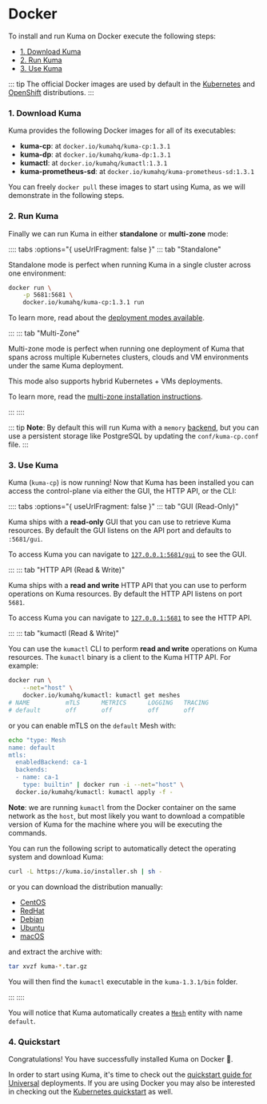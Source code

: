 # Docker

To install and run Kuma on Docker execute the following steps:

* [1. Download Kuma](#_1-download-kuma)
* [2. Run Kuma](#_2-run-kuma)
* [3. Use Kuma](#_3-use-kuma)

::: tip
The official Docker images are used by default in the [Kubernetes](/docs/1.3.1/installation/kubernetes/) and [OpenShift](/docs/1.3.1/installation/openshift/) distributions.
:::

### 1. Download Kuma

Kuma provides the following Docker images for all of its executables:

* **kuma-cp**: at `docker.io/kumahq/kuma-cp:1.3.1`
* **kuma-dp**: at `docker.io/kumahq/kuma-dp:1.3.1`
* **kumactl**: at `docker.io/kumahq/kumactl:1.3.1`
* **kuma-prometheus-sd**: at `docker.io/kumahq/kuma-prometheus-sd:1.3.1`

You can freely `docker pull` these images to start using Kuma, as we will demonstrate in the following steps.

### 2. Run Kuma

Finally we can run Kuma in either **standalone** or **multi-zone** mode:

:::: tabs :options="{ useUrlFragment: false }"
::: tab "Standalone"

Standalone mode is perfect when running Kuma in a single cluster across one environment:

```sh
docker run \
    -p 5681:5681 \
    docker.io/kumahq/kuma-cp:1.3.1 run
```

To learn more, read about the [deployment modes available](/docs/1.3.1/documentation/deployments/).

:::
::: tab "Multi-Zone"

Multi-zone mode is perfect when running one deployment of Kuma that spans across multiple Kubernetes clusters, clouds and VM environments under the same Kuma deployment. 

This mode also supports hybrid Kubernetes + VMs deployments.

To learn more, read the [multi-zone installation instructions](/docs/1.3.1/documentation/deployments/).

:::
::::

::: tip
**Note**: By default this will run Kuma with a `memory` [backend](../../documentation/backends), but you can use a persistent storage like PostgreSQL by updating the `conf/kuma-cp.conf` file.
:::

### 3. Use Kuma

Kuma (`kuma-cp`) is now running! Now that Kuma has been installed you can access the control-plane via either the GUI, the HTTP API, or the CLI:

:::: tabs :options="{ useUrlFragment: false }"
::: tab "GUI (Read-Only)"

Kuma ships with a **read-only** GUI that you can use to retrieve Kuma resources. By default the GUI listens on the API port and defaults to `:5681/gui`. 

To access Kuma you can navigate to [`127.0.0.1:5681/gui`](http://127.0.0.1:5681/gui) to see the GUI.

:::
::: tab "HTTP API (Read & Write)"

Kuma ships with a **read and write** HTTP API that you can use to perform operations on Kuma resources. By default the HTTP API listens on port `5681`.

To access Kuma you can navigate to [`127.0.0.1:5681`](http://127.0.0.1:5681) to see the HTTP API.

:::
::: tab "kumactl (Read & Write)"

You can use the `kumactl` CLI to perform **read and write** operations on Kuma resources. The `kumactl` binary is a client to the Kuma HTTP API. For example:

```sh
docker run \
    --net="host" \
    docker.io/kumahq/kumactl: kumactl get meshes
# NAME          mTLS      METRICS      LOGGING   TRACING
# default       off       off          off       off
```

or you can enable mTLS on the `default` Mesh with:

```sh
echo "type: Mesh
name: default
mtls:
  enabledBackend: ca-1
  backends:
  - name: ca-1
    type: builtin" | docker run -i --net="host" \
  docker.io/kumahq/kumactl: kumactl apply -f -
```

**Note**: we are running `kumactl` from the Docker container on the same network as the `host`, but most likely you want to download a compatible version of Kuma for the machine where you will be executing the commands.

You can run the following script to automatically detect the operating system and download Kuma:

```sh
curl -L https://kuma.io/installer.sh | sh -
```

or you can download the distribution manually:

* [CentOS](https://download.konghq.com/mesh-alpine/kuma-1.3.1-centos-amd64.tar.gz)
* [RedHat](https://download.konghq.com/mesh-alpine/kuma-1.3.1-rhel-amd64.tar.gz)
* [Debian](https://download.konghq.com/mesh-alpine/kuma-1.3.1-debian-amd64.tar.gz)
* [Ubuntu](https://download.konghq.com/mesh-alpine/kuma-1.3.1-ubuntu-amd64.tar.gz)
* [macOS](https://download.konghq.com/mesh-alpine/kuma-1.3.1-darwin-amd64.tar.gz)

and extract the archive with:

```sh
tar xvzf kuma-*.tar.gz
```

You will then find the `kumactl` executable in the `kuma-1.3.1/bin` folder.

:::
::::

You will notice that Kuma automatically creates a [`Mesh`](../../policies/mesh) entity with name `default`.

### 4. Quickstart

Congratulations! You have successfully installed Kuma on Docker 🚀. 

In order to start using Kuma, it's time to check out the [quickstart guide for Universal](/docs/1.3.1/quickstart/universal/) deployments. If you are using Docker you may also be interested in checking out the [Kubernetes quickstart](/docs/1.3.1/quickstart/kubernetes/) as well.
